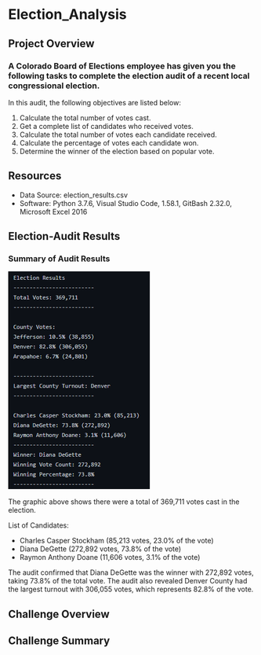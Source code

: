 # Election_Analysis
## Project Overview

### A Colorado Board of Elections employee has given you the following tasks to complete the election audit of a recent local congressional election.
In this audit, the following objectives are listed below:
1. Calculate the total number of votes cast.
2. Get a complete list of candidates who received votes.
3. Calculate the total number of votes each candidate received.
4. Calculate the percentage of votes each candidate won.
5. Determine the winner of the election based on popular vote.

## Resources
- Data Source: election_results.csv
- Software: Python 3.7.6, Visual Studio Code, 1.58.1, GitBash 2.32.0, Microsoft Excel 2016
## Election-Audit Results

### Summary of Audit Results
![Election_Results_Final.png](Election_Results_Final.png)

The graphic above shows there were a total of 369,711 votes cast in the election.  

List of Candidates:
- Charles Casper Stockham (85,213 votes, 23.0% of the vote)
- Diana DeGette (272,892 votes, 73.8% of the vote)
- Raymon Anthony Doane (11,606 votes, 3.1% of the vote)

The audit confirmed that Diana DeGette was the winner with 272,892 votes, taking 73.8% of the total vote.  The audit also revealed Denver County had the largest turnout with 306,055 votes, which represents 82.8% of the vote.

## Challenge Overview
## Challenge Summary

